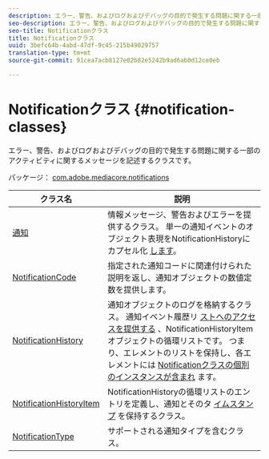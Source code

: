 ```yaml
---
description: エラー、警告、およびログおよびデバッグの目的で発生する問題に関する一部のアクティビティに関するメッセージを記述するクラスです。
seo-description: エラー、警告、およびログおよびデバッグの目的で発生する問題に関する一部のアクティビティに関するメッセージを記述するクラスです。
seo-title: Notificationクラス
title: Notificationクラス
uuid: 3befc64b-4abd-47df-9c45-215b49029757
translation-type: tm+mt
source-git-commit: 91cea7acb8127e02b82e5242b9ad6ab0d12ce0eb

---
```



# Notificationクラス {#notification-classes}

エラー、警告、およびログおよびデバッグの目的で発生する問題に関する一部のアクティビティに関するメッセージを記述するクラスです。

パッケージ： [com.adobe.mediacore.notifications](https://help.adobe.com/en_US/primetime/api/psdk/asdoc-dhls_1.4/com/adobe/mediacore/notifications/package-detail.html)

| クラス名 | 説明 |
|---|---|
| [通知](https://help.adobe.com/en_US/primetime/api/psdk/asdoc-dhls_1.4/com/adobe/mediacore/notifications/Notification.html) | 情報メッセージ、警告およびエラーを提供するクラス。 単一の通知イベントのオブジェクト表現をNotificationHistoryにカプセル化 [します](https://help.adobe.com/en_US/primetime/api/psdk/asdoc-dhls_1.4/com/adobe/mediacore/notifications/NotificationHistory.html)。 |
| [NotificationCode](https://help.adobe.com/en_US/primetime/api/psdk/asdoc-dhls_1.4/com/adobe/mediacore/notifications/NotificationCode.html) | 指定された通知コードに関連付けられた説明を返し、通知オブジェクトの数値定数を提供します。 |
| [NotificationHistory](https://help.adobe.com/en_US/primetime/api/psdk/asdoc-dhls_1.4/com/adobe/mediacore/notifications/NotificationHistory.html) | 通知オブジェクトのログを格納するクラス。 通知イベント履歴リ [ストへのアクセスを提供する](https://help.adobe.com/en_US/primetime/api/psdk/asdoc-dhls_1.4/com/adobe/mediacore/notifications/NotificationHistoryItem.html) 、NotificationHistoryItemオブジェクトの循環リストです。 つまり、エレメントのリストを保持し、各エレメントには [Notificationクラスの個別のインスタンスが含まれ](https://help.adobe.com/en_US/primetime/api/psdk/asdoc-dhls_1.4/com/adobe/mediacore/notifications/Notification.html) ます。 |
| [NotificationHistoryItem](https://help.adobe.com/en_US/primetime/api/psdk/asdoc-dhls_1.4/com/adobe/mediacore/notifications/NotificationHistoryItem.html) | NotificationHistoryの循環リストのエントリを定義し、通知とそのタ [イムスタンプ](https://help.adobe.com/en_US/primetime/api/psdk/asdoc-dhls_1.4/com/adobe/mediacore/notifications/NotificationHistory.html) を保持するクラス。 |
| [NotificationType](https://help.adobe.com/en_US/primetime/api/psdk/asdoc-dhls_1.4/com/adobe/mediacore/notifications/NotificationType.html) | サポートされる通知タイプを含むクラス。 |

